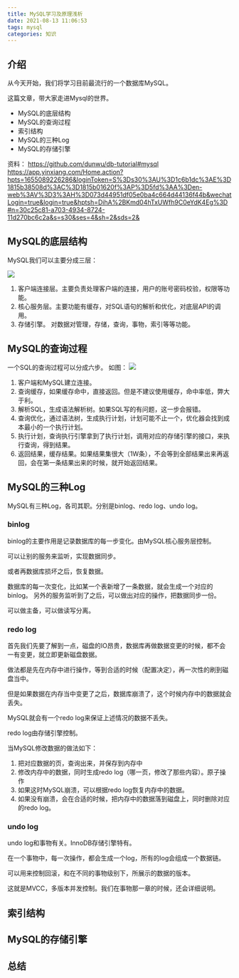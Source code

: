 ```yaml
---
title: MySQL学习及原理浅析
date: 2021-08-13 11:06:53
tags: mysql
categories: 知识
---
```

## 介绍
从今天开始，我们将学习目前最流行的一个数据库MySQL。

这篇文章，带大家走进Mysql的世界。

- MySQL的底层结构
- MySQL的查询过程
- 索引结构
- MySQL的三种Log
- MySQL的存储引擎

<!--more-->
资料：
https://github.com/dunwu/db-tutorial#mysql
https://app.yinxiang.com/Home.action?hpts=1655089226286&loginToken=S%3Ds30%3AU%3D1c6b1dc%3AE%3D1815b38508d%3AC%3D1815b01620f%3AP%3D5fd%3AA%3Den-web%3AV%3D3%3AH%3D073d44951df05e0ba4c664d44136f44b&wechatLogin=true&login=true&hptsh=DihA%2BKmd04hTxUWfh9C0eYdK4Eg%3D#n=30c25c81-a703-4934-8724-11d270bc6c2a&s=s30&ses=4&sh=2&sds=2&

## MySQL的底层结构
MySQL我们可以主要分成三层：

![](https://cp-images.oss-cn-hangzhou.aliyuncs.com/v3Tr6K.png)

1. 客户端连接层。主要负责处理客户端的连接，用户的账号密码校验，权限等功能。
2. 核心服务层。主要功能有缓存，对SQL语句的解析和优化，对底层API的调用。
3. 存储引擎。 对数据对管理，存储，查询，事物，索引等等功能。

## MySQL的查询过程

一个SQL的查询过程可以分成六步。 如图：
![](https://cp-images.oss-cn-hangzhou.aliyuncs.com/mkccLn.png)
1. 客户端和MySQL建立连接。
2. 查询缓存，如果缓存命中，直接返回。但是不建议使用缓存，命中率低，弊大于利。
3. 解析SQL，生成语法解析树。如果SQL写的有问题，这一步会报错。
4. 查询优化，通过语法树，生成执行计划，计划可能不止一个，优化器会找到成本最小的一个执行计划。
5. 执行计划，查询执行引擎拿到了执行计划，调用对应的存储引擎的接口，来执行查询，得到结果。
6. 返回结果，缓存结果。如果结果集很大（1W条），不会等到全部结果出来再返回，会在第一条结果出来的时候，就开始返回结果。

## MySQL的三种Log
MySQL有三种Log，各司其职。分别是binlog、redo log、undo log。
### binlog
binlog的主要作用是记录数据库的每一步变化。由MySQL核心服务层控制。

可以让别的服务来监听，实现数据同步。

或者再数据库损坏之后，恢复数据。

数据库的每一次变化，比如某一个表新增了一条数据，就会生成一个对应的binlog。
另外的服务监听到了之后，可以做出对应的操作，把数据同步一份。

可以做主备，可以做读写分离。

### redo log
首先我们先要了解到一点，磁盘的IO昂贵，数据库再做数据变更的时候，都不会一有变更，就立即更新磁盘数据。

做法都是先在内存中进行操作，等到合适的时候（配置决定），再一次性的刷到磁盘当中。

但是如果数据在内存当中变更了之后，数据库崩溃了，这个时候内存中的数据就会丢失。

MySQL就会有一个redo log来保证上述情况的数据不丢失。

redo log由存储引擎控制。

当MySQL修改数据的做法如下：
1. 把对应数据的页，查询出来，并保存到内存中
2. 修改内存中的数据，同时生成redo log（哪一页，修改了那些内容）。原子操作
3. 如果这时MySQL崩溃，可以根据redo log恢复内存中的数据。
4. 如果没有崩溃，会在合适的时候，把内存中的数据落到磁盘上，同时删除对应的redo log。

### undo log
undo log和事物有关。InnoDB存储引擎特有。

在一个事物中，每一次操作，都会生成一个log，所有的log会组成一个数据链。

可以用来控制回滚，和在不同的事物级别下，所展示的数据的版本。

这就是MVCC，多版本并发控制。我们在事物那一章的时候，还会详细说明。

## 索引结构


## MySQL的存储引擎

## 总结